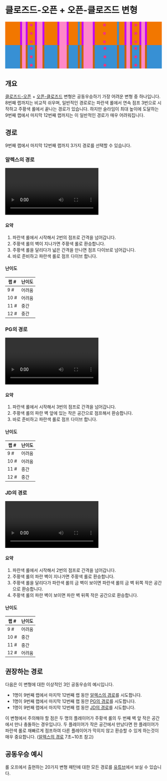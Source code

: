 # 클로즈드-오픈 + 오픈-클로즈드 변형

![Closed-Open + Open-Closed](../images/variations/closed-open-open-closed.jpg)

## 개요

[클로즈드-오픈](../rolls/closed-open-open-closed.md#주황색-롤) + [오픈-클로즈드](../rolls/closed-open-open-closed.md#파란색-롤) 변형은 공동우승하기 가장 어려운 변형 중 하나입니다. 8번째 랩까지는 비교적 쉬우며, 일반적인 경로로는 파란색 롤에서 연속 점프 3번으로 시작하고 주황색 롤에서 끝나는 경로가 있습니다. 하지만 슬라임이 최대 높이에 도달하는 9번째 랩에서 마지막 12번째 랩까지는 이 일반적인 경로가 매우 어려워집니다.

## 경로

9번째 랩에서 마지막 12번째 랩까지 3가지 경로를 선택할 수 있습니다.

### 알렉스의 경로

<video controls>
  <source src="../../images/variations/closed-open-open-closed-alexs-path.mp4" type="video/mp4">
</video>

#### 요약

1. 파란색 롤에서 시작해서 2번의 점프로 간격을 넘어갑니다.
2. 주황색 롤의 벽이 지나가면 주황색 롤로 환승합니다.
3. 주황색 롤을 달리다가 넓은 간격을 만나면 점프 다이브로 넘어갑니다.
4. 바로 준비하고 파란색 롤로 점프 다이브 합니다.

#### 난이도

| 랩 #  | 난이도      |
| ----- | ---------- |
| 9 #   | 어려움      |
| 10 #  | 어려움      |
| 11 #  | 중간        |
| 12 #  | 중간        |

### PG의 경로

<video controls>
  <source src="../../images/variations/closed-open-open-closed-pgs-path.mp4" type="video/mp4">
</video>

#### 요약

1. 파란색 롤에서 시작해서 3번의 점프로 간격을 넘어갑니다.
2. 주황색 롤의 파란 벽 앞에 있는 작은 공간으로 점프해서 환승합니다.
3. 바로 준비하고 파란색 롤로 점프 다이브 합니다.

#### 난이도

| 랩 #  | 난이도      |
| ----- | ---------- |
| 9 #   | 어려움      |
| 10 #  | 어려움      |
| 11 #  | 중간        |
| 12 #  | 중간        |

### JD의 경로

<video controls>
  <source src="../../images/variations/closed-open-open-closed-jds-path.mp4" type="video/mp4">
</video>

#### 요약

1. 파란색 롤에서 시작해서 2번의 점프로 간격을 넘어갑니다.
2. 주황색 롤의 파란 벽이 지나가면 주황색 롤로 환승합니다.
3. 주황색 롤을 달리다가 파란색 롤의 금 벽이 보이면 파란색 롤의 금 벽 뒤쪽 작은 공간으로 환승합니다.
4. 주황색 롤의 파란 벽이 보이면 파란 벽 뒤쪽 작은 공간으로 환승합니다.

#### 난이도

| 랩 #  | 난이도      |
| ----- | ---------- |
| 9 #   | 어려움      |
| 10 #  | 중간        |
| 11 #  | 중간        |
| 12 #  | 어려움      |

## 권장하는 경로

다음은 이 변형에 대한 이상적인 3인 공동우승의 예시입니다.

* 1명이 9번째 랩에서 마지막 12번째 랩 동안 [알렉스의 경로](./closed-open-open-closed.md#알렉스의-경로)를 시도합니다.
* 1명이 9번째 랩에서 마지막 12번째 랩 동안 [PG의 경로](./closed-open-open-closed.md#PG의-경로)를 시도합니다.
* 1명이 9번째 랩에서 마지막 12번째 랩 동안 [JD의 경로](./closed-open-open-closed.md#JD의-경로)를 시도합니다.

이 변형에서 주의해야 할 점은 두 명의 플레이어가 주황색 롤의 두 번째 벽 앞 작은 공간에서 만나 충돌하는 경우입니다. 두 플레이어가 작은 공간에서 만났다면 한 플레이어가 파란색 롤로 재빠르게 점프하여 다른 플레이어가 막히지 않고 환승할 수 있게 하는것이 매우 중요합니다. ([알렉스의 경로](./closed-open-open-closed.md#알렉스의-경로) 7초~10초 참고)

## 공동우승 예시

롤 오프에서 출현하는 20가지 변형 패턴에 대한 모든 경로를 [유튜브](https://www.youtube.com/playlist?list=PLG_QNSp9ZgJLWYSNl4vY26VJCZeOQHO1F)에서 보실 수 있습니다.
